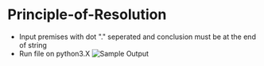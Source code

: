 # Principle-of-Resolution

 * Input premises with dot "." seperated and conclusion must be at the end of string
 * Run file on python3.X
 ![Sample Output](https://github.com/linxnerd/principle-of-resolution/blob/master/img/01.png)  

